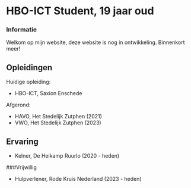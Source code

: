 # HBO-ICT Student, 19 jaar oud

### Informatie
Welkom op mijn website, deze website is nog in ontwikkeling. Binnenkort meer!

## Opleidingen

Huidige opleiding:
- HBO-ICT, Saxion Enschede

Afgerond:
 - HAVO, Het Stedelijk Zutphen (2021)
 - VWO, Het Stedelijk Zutphen (2023)

## Ervaring

- Kelner, De Heikamp Ruurlo (2020 - heden)

###Vrijwillig
- Hulpverlener, Rode Kruis Nederland (2023 - heden)
